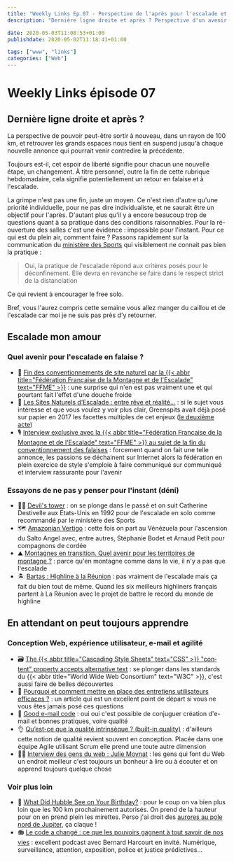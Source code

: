 ```yaml
---
title: "Weekly Links Ep.07 - Perspective de l'après pour l'escalade et toujours un peu de conception Web"
description: "Dernière ligne droite et après ? Perspective d'un avenir partagé entre escalade et conception Web. Tout comme avant, sauf que ce sera après."

date: 2020-05-03T11:08:53+01:00
publishdate: 2020-05-02T11:18:41+01:00

tags: ["www", "links"]
categories: ["Web"]
---
```


# Weekly Links épisode 07

## Dernière ligne droite et après&nbsp;?

La perspective de pouvoir peut-être sortir à nouveau, dans un rayon de 100 km, et retrouver les grands espaces nous tient en suspend jusqu'à chaque nouvelle annonce qui pourrait venir contredire la précédente.

Toujours est-il, cet espoir de liberté signifie pour chacun une nouvelle étape, un changement.
À titre personnel, outre la fin de cette rubrique hebdomadaire, cela signifie potentiellement un retour en falaise et à l'escalade.

La grimpe n'est pas une fin, juste un moyen. Ce n'est rien d'autre qu'une priorité individuelle, pour ne pas dire individualiste, et ne saurait être un objectif pour l'après. D'autant plus qu'il y a encore beaucoup trop de questions quant à sa pratique dans des conditions raisonnables. Pour la ré-ouverture des salles c'est une évidence&nbsp;: impossible pour l'instant. Pour ce qui est du plein air, comment faire&nbsp;? Passons rapidement sur la communication du [ministère des Sports](https://twitter.com/Sports_gouv/status/1255832264694521858) qui visiblement ne connait pas bien la pratique&nbsp;:

> Oui, la pratique de l'escalade répond aux critères posés pour le déconfinement. Elle devra en revanche se faire dans le respect strict de la distanciation

Ce qui revient à encourager le free solo.

Bref, vous l'aurez compris cette semaine vous allez manger du caillou et de l'escalade car moi je ne suis pas près d'y retourner.

## Escalade mon amour

### Quel avenir pour l'escalade en falaise&nbsp;?

- 🚨 [Fin des conventionnements de site naturel par la {{< abbr title="Fédération Française de la Montagne et de l'Escalade" text="FFME" >}}](https://planetgrimpe.com/2020/04/28/la-ffme-annonce-la-fin-des-conventions-la-grimpe-en-falaise-menacee/)&nbsp;: une surprise qui n'en est pas vraiment une et qui pourtant fait l'effet d'une douche froide
- 🤯 [Les Sites Naturels d’Escalade&nbsp;: entre rêve et réalité…](https://greenspits.com/la-guerre-des-sites/)&nbsp;: si le sujet vous intéresse et que vous voulez y voir plus clair, Greenspits avait déjà posé sur papier en 2017 les facettes multiples de cet enjeux ([le deuxième acte](https://greenspits.com/la-guerre-des-sites-2/))
- 🎙️ [Interview exclusive avec la {{< abbr title="Fédération Française de la Montagne et de l'Escalade" text="FFME" >}} au sujet de la fin du conventionnement des falaises](https://planetgrimpe.com/2020/05/01/interview-exclusive-avec-la-ffme-au-sujet-de-la-fin-du-conventionnement-des-falaises/)&nbsp;: forcement quand on fait une telle annonce, les passions se déchainent sur Internet alors la fédération en plein exercice de style s'emploie à faire communiqué sur communiqué et interview rassurante pour l'avenir

### Essayons de ne pas y penser pour l'instant (déni)

- 🧗‍♀️ [Devil's tower](https://youtu.be/4pbOAxxoC9c)&nbsp;: on se plonge dans le passé et on suit Catherine Destivelle aux États-Unis en 1992 pour de l'escalade en solo comme recommandé par le ministère des Sports
- 🗺️ [Amazonian Vertigo](https://vimeo.com/308215394)&nbsp;: cette fois on part au Vénézuela pour l'ascension du Salto Angel avec, entre autres, Stéphanie Bodet et Arnaud Petit pour compagnons de cordée
- ⛰️ [Montagnes en transition. Quel avenir pour les territoires de montagne&nbsp;?](https://vimeo.com/383518471)&nbsp;: parce qu'en montagne comme dans la vie, il n'y a pas que l'escalade
- 🏝️ [Bartas&nbsp;: Highline à la Réunion](https://vimeo.com/164248959)&nbsp;: pas vraiment de l'escalade mais ça fait du bien tout de même. Quand les six meilleurs highliners français partent à La Réunion avec le projet de battre le record du monde de highline

## En attendant on peut toujours apprendre

### Conception Web, expérience utilisateur, e-mail et agilité

- 🗃️ <a href="https://www.stefanjudis.com/today-i-learned/css-content-accepts-alternative-text/" hreflang="en" lang="en">The {{< abbr title="Cascading Style Sheets" text="CSS" >}} "content" property accepts alternative text</a>&nbsp;: se plonger dans les standards du {{< abbr title="World Wide Web Consortium" text="W3C" >}}, c'est aussi faire de belles découvertes
- 📝 [Pourquoi et comment mettre en place des entretiens utilisateurs efficaces&nbsp;?](https://www.uptilab.com/fr/pourquoi-et-comment-mettre-en-place-des-entretiens-utilisateurs-efficaces/)&nbsp;: un article qui est un excellent point de départ si vous ne vous êtes jamais posé ces questions
- 📧 <a href="https://www.goodemailcode.com/" hreflang="en" lang="en">Good e-mail code</a>&nbsp;: oui oui c'est possible de conjuguer création d'e-mail et bonnes pratiques, voire qualité
- 👌 [Qu’est-ce que la qualité intrinsèque&nbsp;? (built-in quality)](https://jp-lambert.me/quest-ce-que-la-qualite-intrinseque-built-in-quality-8b56ca0292c7)&nbsp;: d'ailleurs cette notion de qualité revient souvent en conception. Placée dans une équipe Agile utilisant Scrum elle prend une toute autre dimension
- 👩‍💻 [Interview des gens du web : Julie Moynat](https://www.alsacreations.com/actu/lire/1808-Interview-des-gens-du-web--Julie-Moynat.html)&nbsp;: les gens qui font du Web un endroit meilleur c'est toujours un bonheur à lire ou à écouter et on apprend toujours quelque chose

### Voir plus loin

- 🔭 <a href="https://www.nasa.gov/content/goddard/what-did-hubble-see-on-your-birthday" hreflang="en" lang="en">What Did Hubble See on Your Birthday?</a>&nbsp;: pour le coup on va bien plus loin que les 100 km prochainement autorisés. On prend de la hauteur pour on en prend plein les mirettes. Perso j'ai droit des [aurores au pole nord de Jupiter](https://imagine.gsfc.nasa.gov/hst_bday/images/june-2-2019-jupiter-s-auroras.jpg), ça claque&nbsp;!
- 📻 [Le code a changé&nbsp;: ce que les pouvoirs gagnent à tout savoir de nos vies](https://www.franceinter.fr/emissions/le-code-a-change/ce-que-les-pouvoirs-gagnent-a-tout-savoir-de-nos-vies)&nbsp;: excellent podcast avec Bernard Harcourt en invité. Numérique, surveillance, attention, exposition, police et justice prédictives…
